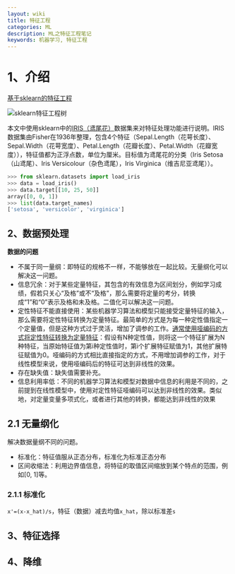 ```yaml
---
layout: wiki
title: 特征工程
categories: ML
description: ML之特征工程笔记
keywords: 机器学习, 特征工程
---
```


# 1、介绍

[基于sklearn的特征工程](https://www.cnblogs.com/jasonfreak/p/5448385.html)

<img src="/image/wiki/ML_FeatureEngineering/sklearn_all.jpg" alt="sklearn特征工程树">

本文中使用sklearn中的[IRIS（鸢尾花）](https://scikit-learn.org/stable/modules/generated/sklearn.datasets.load_iris.html#sklearn.datasets.load_iris)数据集来对特征处理功能进行说明。IRIS数据集由Fisher在1936年整理，包含4个特征（Sepal.Length（花萼长度）、Sepal.Width（花萼宽度）、Petal.Length（花瓣长度）、Petal.Width（花瓣宽度）），特征值都为正浮点数，单位为厘米。目标值为鸢尾花的分类（Iris Setosa（山鸢尾）、Iris Versicolour（杂色鸢尾），Iris Virginica（维吉尼亚鸢尾））。

```python
>>> from sklearn.datasets import load_iris
>>> data = load_iris()
>>> data.target[[10, 25, 50]]
array([0, 0, 1])
>>> list(data.target_names)
['setosa', 'versicolor', 'virginica']
```

## 2、数据预处理

**数据的问题**

- 不属于同一量纲：即特征的规格不一样，不能够放在一起比较。无量纲化可以解决这一问题。
- 信息冗余：对于某些定量特征，其包含的有效信息为区间划分，例如学习成绩，假若只关心“及格”或不“及格”，那么需要将定量的考分，转换成“1”和“0”表示及格和未及格。二值化可以解决这一问题。
- 定性特征不能直接使用：某些机器学习算法和模型只能接受定量特征的输入，那么需要将定性特征转换为定量特征。最简单的方式是为每一种定性值指定一个定量值，但是这种方式过于灵活，增加了调参的工作。[通常使用哑编码的方式将定性特征转换为定量特征](http://www.ats.ucla.edu/stat/mult_pkg/faq/general/dummy.htm)：假设有N种定性值，则将这一个特征扩展为N种特征，当原始特征值为第i种定性值时，第i个扩展特征赋值为1，其他扩展特征赋值为0。哑编码的方式相比直接指定的方式，不用增加调参的工作，对于线性模型来说，使用哑编码后的特征可达到非线性的效果。
- 存在缺失值：缺失值需要补充。
- 信息利用率低：不同的机器学习算法和模型对数据中信息的利用是不同的，之前提到在线性模型中，使用对定性特征哑编码可以达到非线性的效果。类似地，对定量变量多项式化，或者进行其他的转换，都能达到非线性的效果

## 2.1 无量纲化

解决数据量纲不同的问题。

* 标准化：特征值服从正态分布，标准化为标准正态分布
* 区间收缩法：利用边界值信息，将特征的取值区间缩放到某个特点的范围，例如[0, 1]等。

### 2.1.1 标准化

`x'=(x-x_hat)/s`，特征（数据）减去均值`x_hat`，除以标准差`s`





## 3、特征选择



## 4、降维

